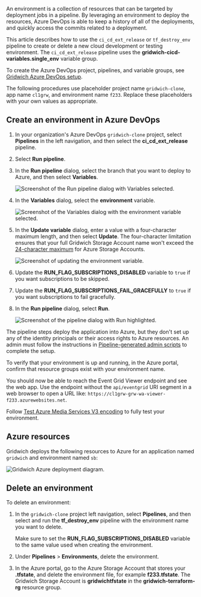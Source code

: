 
An environment is a collection of resources that can be targeted by deployment jobs in a pipeline. By leveraging an environment to deploy the resources, Azure DevOps is able to keep a history of all of the deployments, and quickly access the commits related to a deployment.

This article describes how to use the `ci_cd_ext_release` or `tf_destroy_env` pipeline to create or delete a new cloud development or testing environment. The `ci_cd_ext_release` pipeline uses the **gridwich-cicd-variables.single_env** variable group.

To create the Azure DevOps project, pipelines, and variable groups, see [Gridwich Azure DevOps setup](set-up-azure-devops.yml).

The following procedures use placeholder project name `gridwich-clone`, app name `cl1grw`, and environment name `f233`. Replace these placeholders with your own values as appropriate.

## Create an environment in Azure DevOps

1. In your organization's Azure DevOps `gridwich-clone` project, select **Pipelines** in the left navigation, and then select the **ci_cd_ext_release** pipeline.
   
1. Select **Run pipeline**.
   
1. In the **Run pipeline** dialog, select the branch that you want to deploy to Azure, and then select **Variables**.
   
   ![Screenshot of the Run pipeline dialog with Variables selected.](media/run-pipeline-dialog.png)
   
1. In the **Variables** dialog, select the **environment** variable.
   
   ![Screenshot of the Variables dialog with the environment variable selected.](media/select-variables.png)
   
1. In the **Update variable** dialog, enter a value with a four-character maximum length, and then select **Update**. The four-character limitation ensures that your full Gridwich Storage Account name won't exceed the [24-character maximum](/azure/storage/common/storage-account-overview#naming-storage-accounts) for Azure Storage Accounts.
   
   ![Screenshot of updating the environment variable.](media/update-variable.png)
   
1. Update the **RUN_FLAG_SUBSCRIPTIONS_DISABLED** variable to `true` if you want subscriptions to be skipped.
   
1. Update the **RUN_FLAG_SUBSCRIPTIONS_FAIL_GRACEFULLY** to `true` if you want subscriptions to fail gracefully.
   
1. In the **Run pipeline** dialog, select **Run**.
   
   ![Screenshot of the pipeline dialog with Run highlighted.](media/run-pipeline.png)

The pipeline steps deploy the application into Azure, but they don't set up any of the identity principals or their access rights to Azure resources. An admin must follow the instructions in [Pipeline-generated admin scripts](run-admin-scripts.yml) to complete the setup.

To verify that your environment is up and running, in the Azure portal, confirm that resource groups exist with your environment name.

You should now be able to reach the Event Grid Viewer endpoint and see the web app. Use the endpoint without the `api/eventgrid` URI segment in a web browser to open a URL like: `https://cl1grw-grw-wa-viewer-f233.azurewebsites.net`.

Follow [Test Azure Media Services V3 encoding](test-encoding.yml) to fully test your environment.

## Azure resources

Gridwich deploys the following resources to Azure for an application named `gridwich` and environment named `sb`:

![Gridwich Azure deployment diagram.](media/gridwich-deployment.png)

## Delete an environment

To delete an environment:

1. In the `gridwich-clone` project left navigation, select **Pipelines**, and then select and run the **tf_destroy_env** pipeline with the environment name you want to delete.
   
   Make sure to set the **RUN_FLAG_SUBSCRIPTIONS_DISABLED** variable to the same value used when creating the environment.
   
1. Under **Pipelines** > **Environments**, delete the environment.
   
1. In the Azure portal, go to the Azure Storage Account that stores your **.tfstate**, and delete the environment file, for example **f233.tfstate**. The Gridwich Storage Account is **gridwichtfstate** in the **gridwich-terraform-rg** resource group.

